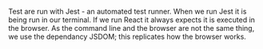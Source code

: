 Test are run with Jest - an automated test runner. When we run Jest it is being run in our terminal. If we run React it always expects it is executed in the browser. As the command line and the browser are not the same thing, we use the dependancy JSDOM; this replicates how the browser works. 
